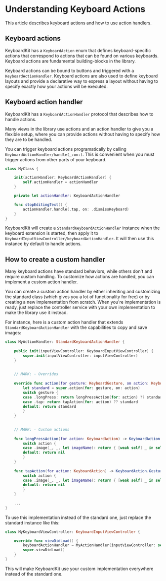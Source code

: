 # Understanding Keyboard Actions

This article describes keyboard actions and how to use action handlers. 


## Keyboard actions

KeyboardKit has a ``KeyboardAction`` enum that defines keyboard-specific actions that correspond to actions that can be found on various keyboards. Keyboard actions are fundamental building-blocks in the library.

Keyboard actions can be bound to buttons and triggered with a ``KeyboardActionHandler``. Keyboard actions are also used to define keyboard layouts and provide a declarative way to express a layout without having to specify exactly how your actions will be executed.



## Keyboard action handler

KeyboardKit has a ``KeyboardActionHandler`` protocol that describes how to handle actions. 

Many views in the library use actions and an action handler to give you a flexible setup, where you can provide actions without having to specify how they are to be handled. 

You can trigger keyboard actions programatically by calling ``KeyboardActionHandler/handle(_:on:)``. This is convenient when you must trigger actions from other parts of your keyboard.

```swift
class MyClass {

    init(actionHandler: KeyboardActionHandler) {
        self.actionHandler = actionHandler
    }

    private let actionHandler: KeyboardActionHandler

    func stopEditingText() {
        actionHandler.handle(.tap, on: .dismissKeyboard)
    } 
}
```

KeyboardKit will create a ``StandardKeyboardActionHandler`` instance when the keyboard extension is started, then apply it to ``KeyboardInputViewController/keyboardActionHandler``. It will then use this instance by default to handle actions.


## How to create a custom handler

Many keyboard actions have standard behaviors, while others don't and require custom handling. To customize how actions are handled, you can implement a custom action handler.

You can create a custom action handler by either inheriting and customizing the standard class (which gives you a lot of functionality for free) or by creating a new implementation from scratch. When you're implementation is ready, just replace the controller service with your own implementation to make the library use it instead.

For instance, here is a custom action handler that extends ``StandardKeyboardActionHandler`` with the capabilities to copy and save images:

```swift
class MyActionHandler: StandardKeyboardActionHandler {
    
    public init(inputViewController: KeyboardInputViewController) {
        super.init(inputViewController: inputViewController)
    }
    
    
    // MARK: - Overrides
    
    override func action(for gesture: KeyboardGesture, on action: KeyboardAction) -> KeyboardAction.GestureAction? {
        let standard = super.action(for: gesture, on: action)
        switch gesture {
        case .longPress: return longPressAction(for: action) ?? standard
        case .tap: return tapAction(for: action) ?? standard
        default: return standard
        }
    }
    
    
    // MARK: - Custom actions
    
    func longPressAction(for action: KeyboardAction) -> KeyboardAction.GestureAction? {
        switch action {
        case .image(_, _, let imageName): return { [weak self] _ in self?.saveImage(named: imageName) }
        default: return nil
        }
    }
    
    func tapAction(for action: KeyboardAction) -> KeyboardAction.GestureAction? {
        switch action {
        case .image(_, _, let imageName): return { [weak self] _ in self?.copyImage(named: imageName) }
        default: return nil
        }
    }
    
    ...
}
```

To use this implementation instead of the standard one, just replace the standard instance like this:

```swift
class MyKeyboardViewController: KeyboardInputViewController {

    override func viewDidLoad() {
        keyboardActionHandler = MyActionHandler(inputViewController: self)
        super.viewDidLoad()
    }
}
```

This will make KeyboardKit use your custom implementation everywhere instead of the standard one.
